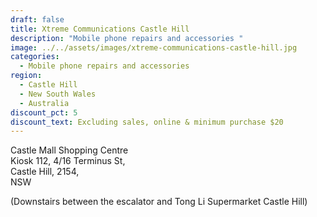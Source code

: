 ```yaml
---
draft: false
title: Xtreme Communications Castle Hill
description: "Mobile phone repairs and accessories "
image: ../../assets/images/xtreme-communications-castle-hill.jpg
categories:
  - Mobile phone repairs and accessories
region:
  - Castle Hill
  - New South Wales
  - Australia
discount_pct: 5
discount_text: Excluding sales, online & minimum purchase $20
---
```

Castle Mall Shopping Centre\
Kiosk 112, 4/16 Terminus St, \
Castle Hill, 2154, \
NSW

(Downstairs between the escalator and Tong Li Supermarket Castle Hill)

